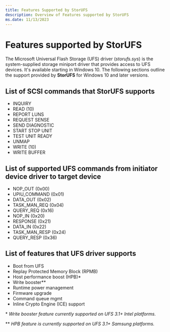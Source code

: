 ```yaml
---
title: Features Supported by StorUFS
description: Overview of Features supported by StorUFS
ms.date: 11/13/2023
---
```


# Features supported by StorUFS

The Microsoft Universal Flash Storage (UFS) driver (*storufs.sys*) is the system-supplied storage miniport driver that provides access to UFS devices. It's available starting in Windows 10. The following sections outline the support provided by **StorUFS** for Windows 10 and later versions.

## List of SCSI commands that StorUFS supports

* INQUIRY
* READ (10)
* REPORT LUNS
* REQUEST SENSE
* SEND DIAGNOSTIC
* START STOP UNIT
* TEST UNIT READY
* UNMAP
* WRITE (10)
* WRITE BUFFER

## List of supported UFS commands from initiator device driver to target device

* NOP_OUT        (0x00)
* UPIU_COMMAND   (0x01)
* DATA_OUT       (0x02)
* TASK_MAN_REQ   (0x04)
* QUERY_REQ      (0x16)
* NOP_IN         (0x20)
* RESPONSE       (0x21)
* DATA_IN        (0x22)
* TASK_MAN_RESP  (0x24)
* QUERY_RESP     (0x36)

## List of features that UFS driver supports

* Boot from UFS
* Replay Protected Memory Block (RPMB)
* Host performance boost (HPB)*
* Write booster**
* Runtime power management
* Firmware upgrade
* Command queue mgmt
* Inline Crypto Engine (ICE) support

\* *Write booster feature currently supported on UFS 3.1+ Intel platforms.*

\** *HPB feature is currently supported on UFS 3.1+ Samsung platforms.*
